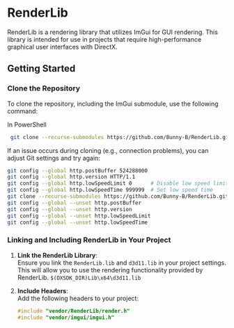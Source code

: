 # RenderLib

RenderLib is a rendering library that utilizes ImGui for GUI rendering. This library is intended for use in projects that require high-performance graphical user interfaces with DirectX.

## Getting Started

### Clone the Repository

To clone the repository, including the ImGui submodule, use the following command:

In PowerShell
```bash
 git clone --recurse-submodules https://github.com/Bunny-B/RenderLib.git --depth 1
```
If an issue occurs during cloning (e.g., connection problems), you can adjust Git settings and try again:
```bash
git config --global http.postBuffer 524288000
git config --global http.version HTTP/1.1
git config --global http.lowSpeedLimit 0      # Disable low speed limit
git config --global http.lowSpeedTime 999999  # Set low speed time 
git clone --recurse-submodules https://github.com/Bunny-B/RenderLib.git --depth 1
git config --global --unset http.postBuffer
git config --global --unset http.version
git config --global --unset http.lowSpeedLimit
git config --global --unset http.lowSpeedTime
```
### Linking and Including RenderLib in Your Project

1. **Link the RenderLib Library**:  
   Ensure you link the `RenderLib.lib` and `d3d11.lib` in your project settings. This will allow you to use the rendering functionality provided by RenderLib.
   `$(DXSDK_DIR)Lib\x64\d3d11.lib`
2. **Include Headers**:  
   Add the following headers to your project:

   ```cpp
   #include "vendor/RenderLib/render.h"
   #include "vendor/imgui/imgui.h"
   ```
